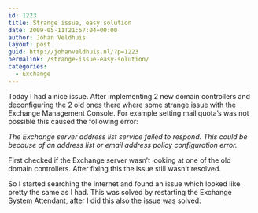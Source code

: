 ```yaml
---
id: 1223
title: Strange issue, easy solution
date: 2009-05-11T21:57:04+00:00
author: Johan Veldhuis
layout: post
guid: http://johanveldhuis.nl/?p=1223
permalink: /strange-issue-easy-solution/
categories:
  - Exchange
---
```

Today I had a nice issue. After implementing 2 new domain controllers and deconfiguring the 2 old ones there where some strange issue with the Exchange Management Console. For example setting mail quota&#8217;s was not possible this caused the following error:

_The Exchange server address list service failed to respond. This could be because of an address list or email address policy configuration error._

First checked if the Exchange server wasn&#8217;t looking at one of the old domain controllers. After fixing this the issue still wasn&#8217;t resolved.

So I started searching the internet and found an issue which looked like pretty the same as I had. This was solved by restarting the Exchange System Attendant, after I did this also the issue was solved.